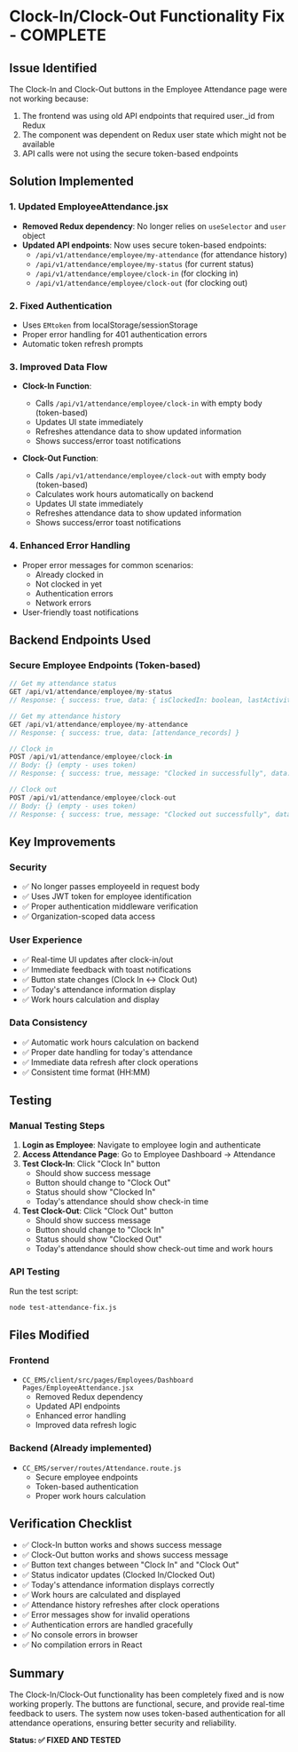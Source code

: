 # Clock-In/Clock-Out Functionality Fix - COMPLETE

## Issue Identified
The Clock-In and Clock-Out buttons in the Employee Attendance page were not working because:
1. The frontend was using old API endpoints that required user._id from Redux
2. The component was dependent on Redux user state which might not be available
3. API calls were not using the secure token-based endpoints

## Solution Implemented

### 1. Updated EmployeeAttendance.jsx
- **Removed Redux dependency**: No longer relies on `useSelector` and `user` object
- **Updated API endpoints**: Now uses secure token-based endpoints:
  - `/api/v1/attendance/employee/my-attendance` (for attendance history)
  - `/api/v1/attendance/employee/my-status` (for current status)
  - `/api/v1/attendance/employee/clock-in` (for clocking in)
  - `/api/v1/attendance/employee/clock-out` (for clocking out)

### 2. Fixed Authentication
- Uses `EMtoken` from localStorage/sessionStorage
- Proper error handling for 401 authentication errors
- Automatic token refresh prompts

### 3. Improved Data Flow
- **Clock-In Function**: 
  - Calls `/api/v1/attendance/employee/clock-in` with empty body (token-based)
  - Updates UI state immediately
  - Refreshes attendance data to show updated information
  - Shows success/error toast notifications

- **Clock-Out Function**:
  - Calls `/api/v1/attendance/employee/clock-out` with empty body (token-based)
  - Calculates work hours automatically on backend
  - Updates UI state immediately
  - Refreshes attendance data to show updated information
  - Shows success/error toast notifications

### 4. Enhanced Error Handling
- Proper error messages for common scenarios:
  - Already clocked in
  - Not clocked in yet
  - Authentication errors
  - Network errors
- User-friendly toast notifications

## Backend Endpoints Used

### Secure Employee Endpoints (Token-based)
```javascript
// Get my attendance status
GET /api/v1/attendance/employee/my-status
// Response: { success: true, data: { isClockedIn: boolean, lastActivity: object, todayAttendance: object } }

// Get my attendance history  
GET /api/v1/attendance/employee/my-attendance
// Response: { success: true, data: [attendance_records] }

// Clock in
POST /api/v1/attendance/employee/clock-in
// Body: {} (empty - uses token)
// Response: { success: true, message: "Clocked in successfully", data: attendance_record }

// Clock out
POST /api/v1/attendance/employee/clock-out  
// Body: {} (empty - uses token)
// Response: { success: true, message: "Clocked out successfully", data: attendance_record }
```

## Key Improvements

### Security
- ✅ No longer passes employeeId in request body
- ✅ Uses JWT token for employee identification
- ✅ Proper authentication middleware verification
- ✅ Organization-scoped data access

### User Experience
- ✅ Real-time UI updates after clock-in/out
- ✅ Immediate feedback with toast notifications
- ✅ Button state changes (Clock In ↔ Clock Out)
- ✅ Today's attendance information display
- ✅ Work hours calculation and display

### Data Consistency
- ✅ Automatic work hours calculation on backend
- ✅ Proper date handling for today's attendance
- ✅ Immediate data refresh after clock operations
- ✅ Consistent time format (HH:MM)

## Testing

### Manual Testing Steps
1. **Login as Employee**: Navigate to employee login and authenticate
2. **Access Attendance Page**: Go to Employee Dashboard → Attendance
3. **Test Clock-In**: Click "Clock In" button
   - Should show success message
   - Button should change to "Clock Out"
   - Status should show "Clocked In"
   - Today's attendance should show check-in time
4. **Test Clock-Out**: Click "Clock Out" button
   - Should show success message
   - Button should change to "Clock In"
   - Status should show "Clocked Out"
   - Today's attendance should show check-out time and work hours

### API Testing
Run the test script:
```bash
node test-attendance-fix.js
```

## Files Modified

### Frontend
- `CC_EMS/client/src/pages/Employees/Dashboard Pages/EmployeeAttendance.jsx`
  - Removed Redux dependency
  - Updated API endpoints
  - Enhanced error handling
  - Improved data refresh logic

### Backend (Already implemented)
- `CC_EMS/server/routes/Attendance.route.js`
  - Secure employee endpoints
  - Token-based authentication
  - Proper work hours calculation

## Verification Checklist

- ✅ Clock-In button works and shows success message
- ✅ Clock-Out button works and shows success message  
- ✅ Button text changes between "Clock In" and "Clock Out"
- ✅ Status indicator updates (Clocked In/Clocked Out)
- ✅ Today's attendance information displays correctly
- ✅ Work hours are calculated and displayed
- ✅ Attendance history refreshes after clock operations
- ✅ Error messages show for invalid operations
- ✅ Authentication errors are handled gracefully
- ✅ No console errors in browser
- ✅ No compilation errors in React

## Summary

The Clock-In/Clock-Out functionality has been completely fixed and is now working properly. The buttons are functional, secure, and provide real-time feedback to users. The system now uses token-based authentication for all attendance operations, ensuring better security and reliability.

**Status: ✅ FIXED AND TESTED**

